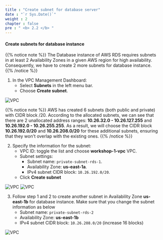 ```yaml
---
title : "Create subnet for database server"
date : "`r Sys.Date()`"
weight : 2
chapter : false
pre : " <b> 2.2 </b> "
---
```


#### Create subnets for database instance
{{% notice note %}}
The Database instance of AWS RDS requires subnets in at least 2 Availability Zones in a given AWS region for high availability. Consequently, we have to create 2 more subnets for database instance.
{{% /notice %}}

1. In the VPC Management Dashboard:
    + Select **Subnets** in the left menu bar.
    + Choose **Create subnet**.

![VPC](/images/2-createvpc/007-createsubnet.png?width=90pc)

{{% notice note %}}
AWS has created 6 subnets (both public and private) with CIDR block /20. According to the allocated subnets, we can see that there are 2 unallocated address ranges: **10.26.32.0 - 10.26.127.255** and **10.26.192.0 - 10.26.255.255**. As a result, we will choose the CIDR block **10.26.192.0/20** and **10.26.208.0/20** for these additional subnets, ensuring that they won't overlap with the existing ones.
{{% /notice %}}

2. Specify the information for the subnet:
    + VPC ID: toggle the list and choose **workshop-1-vpc** VPC.
    + Subnet settings:
        - Subnet name: ```private-subnet-rds-1```.
        - Availability Zone: **us-east-1a**.
        - IPv4 subnet CIDR block: ```10.26.192.0/20```.
    + Click **Create subnet**

![VPC](/images/2-createvpc/008-createsubnet.png?width=40pc)
![VPC](/images/2-createvpc/009-createsubnet.png?width=40pc)

3. Follow step 1 and 2 to create another subnet in Availability Zone **us-east-1b** for database instance. Make sure that you change the subnet information as below 
    + Subnet name: ```private-subnet-rds-2```
    + Availability Zone: **us-east-1b**
    + IPv4 subnet CIDR block: ```10.26.208.0/20``` (increase 16 blocks)

![VPC](/images/2-createvpc/010-createsubnet.png?width=90pc)